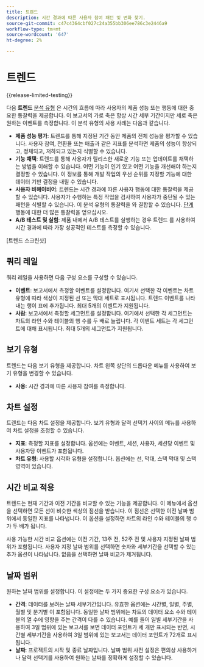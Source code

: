 ```yaml
---
title: 트렌드
description: 시간 경과에 따른 사용자 참여 패턴 및 변화 찾기.
source-git-commit: c47c4364cbf027c24a355bb306ee786c3e2446a9
workflow-type: tm+mt
source-wordcount: '647'
ht-degree: 2%

---
```


# 트렌드

{{release-limited-testing}}

다음 **트렌드** [분석 유형](overview.md) 은 시간의 흐름에 따라 사용자의 제품 성능 또는 행동에 대한 중요한 통찰력을 제공합니다. 이 보고서의 가로 축은 항상 시간 세부 기간이지만 세로 축은 원하는 이벤트를 측정합니다. 이 분석 유형의 사용 사례는 다음과 같습니다.

* **제품 성능 평가**: 트렌드를 통해 지정된 기간 동안 제품의 전체 성능을 평가할 수 있습니다. 사용자 참여, 전환율 또는 매출과 같은 지표를 분석하면 제품의 성능이 향상되고, 정체되고, 저하되고 있는지 식별할 수 있습니다.
* **기능 채택**: 트렌드를 통해 사용자가 릴리스한 새로운 기능 또는 업데이트를 채택하는 방법을 이해할 수 있습니다. 어떤 기능이 인기 있고 어떤 기능을 개선해야 하는지 결정할 수 있습니다. 이 정보를 통해 개발 작업의 우선 순위를 지정할 기능에 대한 데이터 기반 결정을 내릴 수 있습니다.
* **사용자 비헤이비어**: 트렌드는 시간 경과에 따른 사용자 행동에 대한 통찰력을 제공할 수 있습니다. 사용자가 수행하는 특정 작업을 검사하여 사용자가 중단될 수 있는 패턴을 식별할 수 있습니다. 이 분석 유형의 통찰력을 와 결합할 수 있습니다. [단계](funnel.md) 행동에 대한 더 많은 통찰력을 얻으십시오.
* **A/B 테스트 및 실험**: 제품 내에서 A/B 테스트를 실행하는 경우 트렌드 를 사용하여 시간 경과에 따라 가장 성공적인 테스트를 측정할 수 있습니다.

[트렌드 스크린샷]

## 쿼리 레일

쿼리 레일을 사용하면 다음 구성 요소를 구성할 수 있습니다.

* **이벤트**: 보고서에서 측정할 이벤트를 설정합니다. 여기서 선택한 각 이벤트는 차트 유형에 따라 색상이 지정된 선 또는 막대 세트로 표시됩니다. 트렌드 이벤트를 나타내는 행이 표에 추가됩니다. 최대 5개의 이벤트가 지원됩니다.
* **사람**: 보고서에서 측정할 세그먼트를 설정합니다. 여기에서 선택한 각 세그먼트는 차트의 라인 수와 테이블의 행 수를 두 배로 늘립니다. 각 이벤트 세트는 각 세그먼트에 대해 표시됩니다. 최대 5개의 세그먼트가 지원됩니다.

## 보기 유형

트렌드는 다음 보기 유형을 제공합니다. 차트 왼쪽 상단의 드롭다운 메뉴를 사용하여 보기 유형을 변경할 수 있습니다.

* **사용:** 시간 경과에 따른 사용자 참여를 측정합니다.

## 차트 설정

트렌드는 다음 차트 설정을 제공합니다. 보기 유형과 달력 선택기 사이의 메뉴를 사용하여 차트 설정을 조정할 수 있습니다.

* **지표**: 측정할 지표를 설정합니다. 옵션에는 이벤트, 세션, 사용자, 세션당 이벤트 및 사용자당 이벤트가 포함됩니다.
* **차트 유형**: 사용할 시각화 유형을 설정합니다. 옵션에는 선, 막대, 스택 막대 및 스택 영역이 있습니다.

## 시간 비교 적용

트렌드는 현재 기간과 이전 기간을 비교할 수 있는 기능을 제공합니다. 이 메뉴에서 옵션을 선택하면 모든 선이 비슷한 색상의 점선을 받습니다. 이 점선은 선택한 이전 날짜 범위에서 동일한 지표를 나타냅니다. 이 옵션을 설정하면 차트의 라인 수와 테이블의 행 수가 두 배가 됩니다.

사용 가능한 시간 비교 옵션에는 이전 기간, 13주 전, 52주 전 및 사용자 지정된 날짜 범위가 포함됩니다. 사용자 지정 날짜 범위를 선택하면 숫자와 세부기간을 선택할 수 있는 추가 옵션이 나타납니다. 없음을 선택하면 날짜 비교가 제거됩니다.

## 날짜 범위

원하는 날짜 범위를 설정합니다. 이 설정에는 두 가지 중요한 구성 요소가 있습니다.

* **간격**: 데이터를 보려는 날짜 세부기간입니다. 유효한 옵션에는 시간별, 일별, 주별, 월별 및 분기별 이 포함됩니다. 동일한 날짜 범위에는 차트의 데이터 요소 수와 테이블의 열 수에 영향을 주는 간격이 다를 수 있습니다. 예를 들어 일별 세부기간을 사용하여 3일 범위에 있는 보고서를 보면 데이터 포인트가 세 개만 표시되는 반면, 시간별 세부기간을 사용하여 3일 범위에 있는 보고서는 데이터 포인트가 72개로 표시됩니다.
* **날짜**: 프로젝트의 시작 및 종료 날짜입니다. 날짜 범위 사전 설정은 편의상 사용하거나 달력 선택기를 사용하여 원하는 날짜를 정확하게 설정할 수 있습니다.
